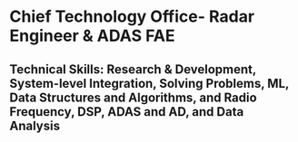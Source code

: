 # Chief Technology Office- Radar Engineer & ADAS FAE
## Technical Skills: Research & Development, System-level Integration, Solving Problems, ML, Data Structures and Algorithms, and Radio Frequency, DSP, ADAS and AD, and Data Analysis
